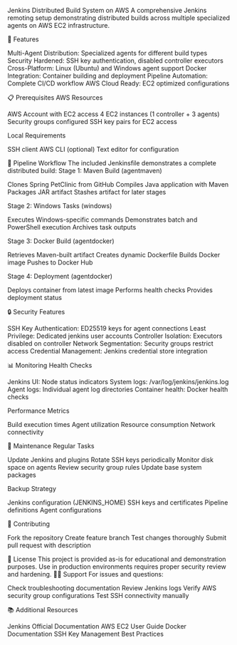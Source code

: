 Jenkins Distributed Build System on AWS
A comprehensive Jenkins remoting setup demonstrating distributed builds across multiple specialized agents on AWS EC2 infrastructure.

🚀 Features

Multi-Agent Distribution: Specialized agents for different build types
Security Hardened: SSH key authentication, disabled controller executors
Cross-Platform: Linux (Ubuntu) and Windows agent support
Docker Integration: Container building and deployment
Pipeline Automation: Complete CI/CD workflow
AWS Cloud Ready: EC2 optimized configurations

📋 Prerequisites
AWS Resources

AWS Account with EC2 access
4 EC2 instances (1 controller + 3 agents)
Security groups configured
SSH key pairs for EC2 access

Local Requirements

SSH client
AWS CLI (optional)
Text editor for configuration

🔧 Pipeline Workflow
The included Jenkinsfile demonstrates a complete distributed build:
Stage 1: Maven Build (agentmaven)

Clones Spring PetClinic from GitHub
Compiles Java application with Maven
Packages JAR artifact
Stashes artifact for later stages

Stage 2: Windows Tasks (windows)

Executes Windows-specific commands
Demonstrates batch and PowerShell execution
Archives task outputs

Stage 3: Docker Build (agentdocker)

Retrieves Maven-built artifact
Creates dynamic Dockerfile
Builds Docker image
Pushes to Docker Hub

Stage 4: Deployment (agentdocker)

Deploys container from latest image
Performs health checks
Provides deployment status

🔒 Security Features

SSH Key Authentication: ED25519 keys for agent connections
Least Privilege: Dedicated jenkins user accounts
Controller Isolation: Executors disabled on controller
Network Segmentation: Security groups restrict access
Credential Management: Jenkins credential store integration

📊 Monitoring
Health Checks

Jenkins UI: Node status indicators
System logs: /var/log/jenkins/jenkins.log
Agent logs: Individual agent log directories
Container health: Docker health checks

Performance Metrics

Build execution times
Agent utilization
Resource consumption
Network connectivity

🔄 Maintenance
Regular Tasks

Update Jenkins and plugins
Rotate SSH keys periodically
Monitor disk space on agents
Review security group rules
Update base system packages

Backup Strategy

Jenkins configuration (JENKINS_HOME)
SSH keys and certificates
Pipeline definitions
Agent configurations

🤝 Contributing

Fork the repository
Create feature branch
Test changes thoroughly
Submit pull request with description

📄 License
This project is provided as-is for educational and demonstration purposes. Use in production environments requires proper security review and hardening.
🙋‍♂️ Support
For issues and questions:

Check troubleshooting documentation
Review Jenkins logs
Verify AWS security group configurations
Test SSH connectivity manually

📚 Additional Resources

Jenkins Official Documentation
AWS EC2 User Guide
Docker Documentation
SSH Key Management Best Practices
